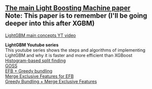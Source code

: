 [The main Light Boosting Machine paper](https://proceedings.neurips.cc/paper_files/paper/2017/file/6449f44a102fde848669bdd9eb6b76fa-Paper.pdf) <br>
**Note**: This paper is to remember (I'll be going deeper into this after XGBM)
---
[LightGBM main concepts YT video](https://www.youtube.com/watch?v=9uxWzeLglr0) <br>

**LightGBM Youtube series**<br>
This youtube series shows the steps and algorithms of implementing LightGBM and why it is faster and more efficient than XGBoost <br>
[Histogram-based split finding](https://www.youtube.com/watch?v=N39NE4Nj6vc&t=983s)<br>
[GOSS](https://www.youtube.com/watch?v=APZyWo9hIj0)<br>
[EFB + Greedy bundling](https://www.youtube.com/watch?v=Y-IvfsjmqOQ)<br>
[Merge Exclusive Features for EFB](https://www.youtube.com/watch?v=orSRRtWtPwE)<br>
[Greedy Bundling + Merge Exclusive Features](https://www.youtube.com/watch?v=Y-IvfsjmqOQ)<br>
